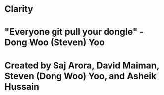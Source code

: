 # Clarity
# "Everyone git pull your dongle" - Dong Woo (Steven) Yoo
# Created by Saj Arora, David Maiman, Steven (Dong Woo) Yoo, and Asheik Hussain
